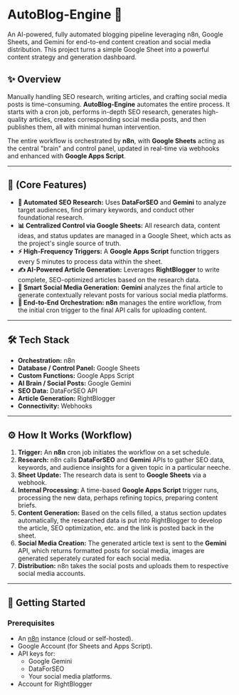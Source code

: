 # AutoBlog-Engine 🚀

An AI-powered, fully automated blogging pipeline leveraging n8n, Google Sheets, and Gemini for end-to-end content creation and social media distribution. This project turns a simple Google Sheet into a powerful content strategy and generation dashboard.



## ✨ Overview

Manually handling SEO research, writing articles, and crafting social media posts is time-consuming. **AutoBlog-Engine** automates the entire process. It starts with a cron job, performs in-depth SEO research, generates high-quality articles, creates corresponding social media posts, and then publishes them, all with minimal human intervention.

The entire workflow is orchestrated by **n8n**, with **Google Sheets** acting as the central "brain" and control panel, updated in real-time via webhooks and enhanced with **Google Apps Script**.

---

## 🚀 (Core Features)

* **🤖 Automated SEO Research:** Uses **DataForSEO** and **Gemini** to analyze target audiences, find primary keywords, and conduct other foundational research.
* **📊 Centralized Control via Google Sheets:** All research data, content ideas, and status updates are managed in a Google Sheet, which acts as the project's single source of truth.
* **⚡️ High-Frequency Triggers:** A **Google Apps Script** function triggers every 5 minutes to process data within the sheet.
* **✍️ AI-Powered Article Generation:** Leverages **RightBlogger** to write complete, SEO-optimized articles based on the research data.
* **📱 Smart Social Media Generation:** **Gemini** analyzes the final article to generate contextually relevant posts for various social media platforms.
* **🔄 End-to-End Orchestration:** **n8n** manages the entire workflow, from the initial cron trigger to the final API calls for uploading content.

---

## 🛠️ Tech Stack

* **Orchestration:** n8n
* **Database / Control Panel:** Google Sheets
* **Custom Functions:** Google Apps Script
* **AI Brain / Social Posts:** Google Gemini
* **SEO Data:** DataForSEO API
* **Article Generation:** RightBlogger
* **Connectivity:** Webhooks

---

## ⚙️ How It Works (Workflow)

1.  **Trigger:** An **n8n** cron job initiates the workflow on a set schedule.
2.  **Research:** n8n calls **DataForSEO** and **Gemini** APIs to gather SEO data, keywords, and audience insights for a given topic in a particular neeche.
3.  **Sheet Update:** The research data is sent to **Google Sheets** via a webhook.
4.  **Internal Processing:** A time-based **Google Apps Script** trigger runs, processing the new data, perhaps refining topics, preparing content briefs.
5.  **Content Generation:** Based on the cells filled, a status section updates automatically, the researched data is put into RightBlogger to develop the article, SEO optimization, etc. and the link is posted back in the sheet.
6.  **Social Media Creation:** The generated article text is sent to the **Gemini** API, which returns formatted posts for social media, images are generated seperately curated for each social media.
7.  **Distribution:** n8n takes the social posts and uploads them to respective social media accounts.

---

## 🚀 Getting Started

### Prerequisites

* An [n8n](https://n8n.io/) instance (cloud or self-hosted).
* Google Account (for Sheets and Apps Script).
* API keys for:
    * Google Gemini
    * DataForSEO
    * Your social media platforms.
* Account for RightBlogger
